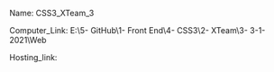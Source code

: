 
Name: CSS3_XTeam_3

Computer_Link: E:\5- GitHub\1- Front End\4- CSS3\2- XTeam\3- 3-1-2021\Web

Hosting_link:

